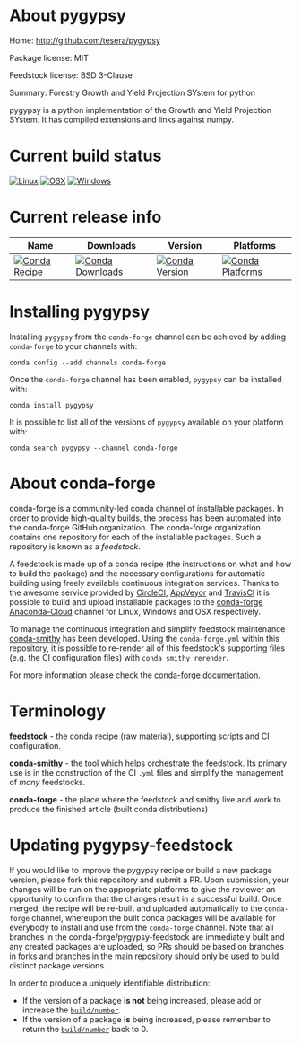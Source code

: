 About pygypsy
=============

Home: http://github.com/tesera/pygypsy

Package license: MIT

Feedstock license: BSD 3-Clause

Summary: Forestry Growth and Yield Projection SYstem for python

pygypsy is a python implementation of the Growth and Yield Projection
SYstem. It has compiled extensions and links against numpy.


Current build status
====================

[![Linux](https://img.shields.io/circleci/project/github/conda-forge/pygypsy-feedstock/master.svg?label=Linux)](https://circleci.com/gh/conda-forge/pygypsy-feedstock)
[![OSX](https://img.shields.io/travis/conda-forge/pygypsy-feedstock/master.svg?label=macOS)](https://travis-ci.org/conda-forge/pygypsy-feedstock)
[![Windows](https://img.shields.io/appveyor/ci/conda-forge/pygypsy-feedstock/master.svg?label=Windows)](https://ci.appveyor.com/project/conda-forge/pygypsy-feedstock/branch/master)

Current release info
====================

| Name | Downloads | Version | Platforms |
| --- | --- | --- | --- |
| [![Conda Recipe](https://img.shields.io/badge/recipe-pygypsy-green.svg)](https://anaconda.org/conda-forge/pygypsy) | [![Conda Downloads](https://img.shields.io/conda/dn/conda-forge/pygypsy.svg)](https://anaconda.org/conda-forge/pygypsy) | [![Conda Version](https://img.shields.io/conda/vn/conda-forge/pygypsy.svg)](https://anaconda.org/conda-forge/pygypsy) | [![Conda Platforms](https://img.shields.io/conda/pn/conda-forge/pygypsy.svg)](https://anaconda.org/conda-forge/pygypsy) |

Installing pygypsy
==================

Installing `pygypsy` from the `conda-forge` channel can be achieved by adding `conda-forge` to your channels with:

```
conda config --add channels conda-forge
```

Once the `conda-forge` channel has been enabled, `pygypsy` can be installed with:

```
conda install pygypsy
```

It is possible to list all of the versions of `pygypsy` available on your platform with:

```
conda search pygypsy --channel conda-forge
```


About conda-forge
=================

conda-forge is a community-led conda channel of installable packages.
In order to provide high-quality builds, the process has been automated into the
conda-forge GitHub organization. The conda-forge organization contains one repository
for each of the installable packages. Such a repository is known as a *feedstock*.

A feedstock is made up of a conda recipe (the instructions on what and how to build
the package) and the necessary configurations for automatic building using freely
available continuous integration services. Thanks to the awesome service provided by
[CircleCI](https://circleci.com/), [AppVeyor](https://www.appveyor.com/)
and [TravisCI](https://travis-ci.org/) it is possible to build and upload installable
packages to the [conda-forge](https://anaconda.org/conda-forge)
[Anaconda-Cloud](https://anaconda.org/) channel for Linux, Windows and OSX respectively.

To manage the continuous integration and simplify feedstock maintenance
[conda-smithy](https://github.com/conda-forge/conda-smithy) has been developed.
Using the ``conda-forge.yml`` within this repository, it is possible to re-render all of
this feedstock's supporting files (e.g. the CI configuration files) with ``conda smithy rerender``.

For more information please check the [conda-forge documentation](https://conda-forge.org/docs/).

Terminology
===========

**feedstock** - the conda recipe (raw material), supporting scripts and CI configuration.

**conda-smithy** - the tool which helps orchestrate the feedstock.
                   Its primary use is in the construction of the CI ``.yml`` files
                   and simplify the management of *many* feedstocks.

**conda-forge** - the place where the feedstock and smithy live and work to
                  produce the finished article (built conda distributions)


Updating pygypsy-feedstock
==========================

If you would like to improve the pygypsy recipe or build a new
package version, please fork this repository and submit a PR. Upon submission,
your changes will be run on the appropriate platforms to give the reviewer an
opportunity to confirm that the changes result in a successful build. Once
merged, the recipe will be re-built and uploaded automatically to the
`conda-forge` channel, whereupon the built conda packages will be available for
everybody to install and use from the `conda-forge` channel.
Note that all branches in the conda-forge/pygypsy-feedstock are
immediately built and any created packages are uploaded, so PRs should be based
on branches in forks and branches in the main repository should only be used to
build distinct package versions.

In order to produce a uniquely identifiable distribution:
 * If the version of a package **is not** being increased, please add or increase
   the [``build/number``](https://conda.io/docs/user-guide/tasks/build-packages/define-metadata.html#build-number-and-string).
 * If the version of a package **is** being increased, please remember to return
   the [``build/number``](https://conda.io/docs/user-guide/tasks/build-packages/define-metadata.html#build-number-and-string)
   back to 0.
